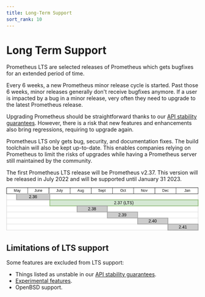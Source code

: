 ```yaml
---
title: Long-Term Support
sort_rank: 10
---
```


# Long Term Support

Prometheus LTS are selected releases of Prometheus which gets bugfixes for an
extended period of time.

Every 6 weeks, a new Prometheus minor release cycle is started. Past those 6
weeks, minor releases generally don't receive bugfixes anymore. If a user is
impacted by a bug in a minor release, very often they need to upgrade to the
latest Prometheus release.

Upgrading Prometheus should be straightforward thanks to our [API stability
guarantees][stab]. However,
there is a risk that new features and enhancements also bring regressions,
requiring to upgrade again.

Prometheus LTS only gets bug, security, and documentation fixes. The build
toolchain will also be kept up-to-date. This enables companies relying on
Prometheus to limit the risks of upgrades while having a Prometheus server still
maintained by the community.

The first Prometheus LTS release will be Prometheus v2.37. This version will be
released in July 2022 and will be supported until January 31 2023.

![A picture showing the LTS release cycle.](/static/lts-cycle.png)

## Limitations of LTS support

Some features are excluded from LTS support:

- Things listed as unstable in our [API stability guarantees][stab].
- [Experimental features][fflag].
- OpenBSD support.

[stab]:https://prometheus.io/docs/prometheus/latest/stability/>
[fflag]:https://prometheus.io/docs/prometheus/latest/feature_flags/
